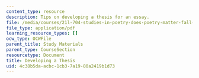 ```yaml
---
content_type: resource
description: Tips on developing a thesis for an essay.
file: /media/courses/21l-704-studies-in-poetry-does-poetry-matter-fall-2002/4c38b5daacbc1cb37a1980a2419b1d73_21L_704thesis.pdf
file_type: application/pdf
learning_resource_types: []
ocw_type: OCWFile
parent_title: Study Materials
parent_type: CourseSection
resourcetype: Document
title: Developing a Thesis
uid: 4c38b5da-acbc-1cb3-7a19-80a2419b1d73
---
```


